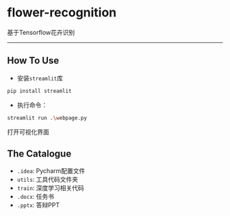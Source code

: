 # flower-recognition
基于Tensorflow花卉识别

---
## How To Use

- 安装`streamlit`库
```bash
pip install streamlit
```
- 执行命令：
```bash
streamlit run .\webpage.py
```
打开可视化界面

## The Catalogue

- `.idea`: Pycharm配置文件
- `utils`: 工具代码文件夹
- `train`: 深度学习相关代码
- `.docx`: 任务书
- `.pptx`: 答辩PPT